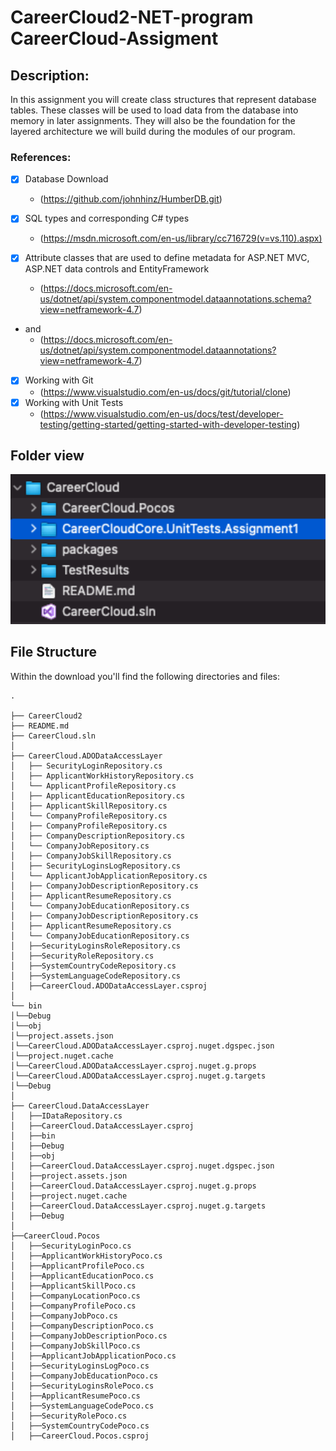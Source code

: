 # CareerCloud2-NET-program  CareerCloud-Assigment
## Description:
In this assignment you will create class structures that represent database tables. These classes will be used to load data from the database into memory in later assignments. They will also be the foundation for the layered architecture we will build during the modules of our program.

### References:

- [x] Database Download 
    - (https://github.com/johnhinz/HumberDB.git)
    
- [x] SQL types and corresponding C# types 
    - (https://msdn.microsoft.com/en-us/library/cc716729(v=vs.110).aspx)

- [x]  Attribute classes that are used to define metadata for ASP.NET MVC, ASP.NET data controls and EntityFramework
    - (https://docs.microsoft.com/en-us/dotnet/api/system.componentmodel.dataannotations.schema?view=netframework-4.7)
- and
    - (https://docs.microsoft.com/en-us/dotnet/api/system.componentmodel.dataannotations?view=netframework-4.7)
- [x]  Working with Git 
    - (https://www.visualstudio.com/en-us/docs/git/tutorial/clone)
- [x] Working with Unit Tests
    - (https://www.visualstudio.com/en-us/docs/test/developer-testing/getting-started/getting-started-with-developer-testing)


## Folder view

<img width="964" alt="Folder" src="https://github.com/jaimehernan95/CareerCloud-Assigment1/blob/main/images/assigment1.png">

## File Structure

Within the download you'll find the following directories and files:
```
.

├── CareerCloud2
├── README.md
├── CareerCloud.sln
│
├── CareerCloud.ADODataAccessLayer
│   ├── SecurityLoginRepository.cs
│   ├── ApplicantWorkHistoryRepository.cs
│   └── ApplicantProfileRepository.cs
│   ├── ApplicantEducationRepository.cs
│   ├── ApplicantSkillRepository.cs
│   └── CompanyProfileRepository.cs
│   ├── CompanyProfileRepository.cs
│   ├── CompanyDescriptionRepository.cs
│   └── CompanyJobRepository.cs
│   ├── CompanyJobSkillRepository.cs
│   ├── SecurityLoginsLogRepository.cs
│   └── ApplicantJobApplicationRepository.cs
│   ├── CompanyJobDescriptionRepository.cs
│   ├── ApplicantResumeRepository.cs
│   └── CompanyJobEducationRepository.cs
│   ├── CompanyJobDescriptionRepository.cs
│   ├── ApplicantResumeRepository.cs
│   └── CompanyJobEducationRepository.cs
│   ├──SecurityLoginsRoleRepository.cs
│   ├──SecurityRoleRepository.cs
│   ├──SystemCountryCodeRepository.cs
│   ├──SystemLanguageCodeRepository.cs
│   ├──CareerCloud.ADODataAccessLayer.csproj
│
└── bin
│└──Debug
│└──obj
│└──project.assets.json
│└──CareerCloud.ADODataAccessLayer.csproj.nuget.dgspec.json
│└──project.nuget.cache
│└──CareerCloud.ADODataAccessLayer.csproj.nuget.g.props
│└──CareerCloud.ADODataAccessLayer.csproj.nuget.g.targets
│└──Debug
│
├── CareerCloud.DataAccessLayer
│   ├──IDataRepository.cs
│   ├──CareerCloud.DataAccessLayer.csproj
│   ├──bin
│   ├──Debug
│   ├──obj
│   ├──CareerCloud.DataAccessLayer.csproj.nuget.dgspec.json
│   ├──project.assets.json
│   ├──CareerCloud.DataAccessLayer.csproj.nuget.g.props
│   ├──project.nuget.cache
│   ├──CareerCloud.DataAccessLayer.csproj.nuget.g.targets
│   ├──Debug
│
├──CareerCloud.Pocos
│   ├──SecurityLoginPoco.cs
│   ├──ApplicantWorkHistoryPoco.cs
│   ├──ApplicantProfilePoco.cs
│   ├──ApplicantEducationPoco.cs
│   ├──ApplicantSkillPoco.cs
│   ├──CompanyLocationPoco.cs
│   ├──CompanyProfilePoco.cs
│   ├──CompanyJobPoco.cs
│   ├──CompanyDescriptionPoco.cs
│   ├──CompanyJobDescriptionPoco.cs
│   ├──CompanyJobSkillPoco.cs
│   ├──ApplicantJobApplicationPoco.cs
│   ├──SecurityLoginsLogPoco.cs
│   ├──CompanyJobEducationPoco.cs
│   ├──SecurityLoginsRolePoco.cs
│   ├──ApplicantResumePoco.cs
│   ├──SystemLanguageCodePoco.cs
│   ├──SecurityRolePoco.cs
│   ├──SystemCountryCodePoco.cs
│   ├──CareerCloud.Pocos.csproj
